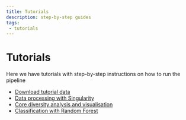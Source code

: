 ```yaml
---
title: Tutorials
description: step-by-step guides
tags:
 - tutorials
---
```


# Tutorials

Here we have tutorials with step-by-step instructions on how to run the pipeline

 - [Download tutorial data](download-tutorial-data)
 - [Data processing with Singularity](tutorial-with-singularity)
 - [Core diversity analysis and visualisation](core-diversity-analysis-visualisation)
 - [Classification with Random Forest](classification-random-forest)

<!-- Would you like to see another question type, or another kind of extra? Please [open an issue]({{ site.repo }}/issues/new). -->
